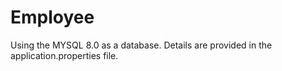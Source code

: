 # Employee

Using the MYSQL 8.0 as a database. Details are provided in the application.properties file.
